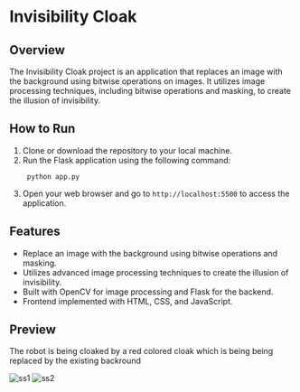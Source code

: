 # Invisibility Cloak

## Overview
The Invisibility Cloak project is an application that replaces an image with the background using bitwise operations on images. It utilizes  image processing techniques, including bitwise operations and masking, to create the illusion of invisibility. 

## How to Run
1. Clone or download the repository to your local machine.
2. Run the Flask application using the following command:
   ```
    python app.py  
    ```
3. Open your web browser and go to `http://localhost:5500` to access the application.

## Features
- Replace an image with the background using bitwise operations and masking.
- Utilizes advanced image processing techniques to create the illusion of invisibility.
- Built with OpenCV for image processing and Flask for the backend.
- Frontend implemented with HTML, CSS, and JavaScript.

## Preview
The robot is being cloaked by a red colored cloak which is being being replaced by the existing backround

![ss1](inv_img/back.jpg)
![ss2](inv_img/cloak.jpg)
